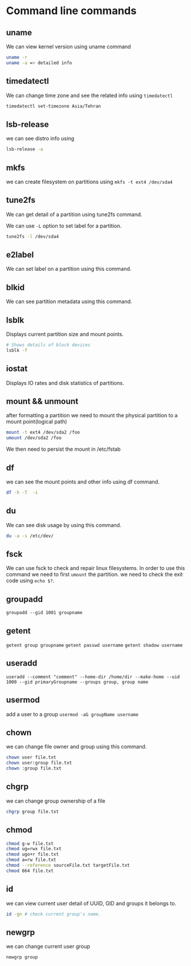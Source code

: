 # Command line commands

## uname

We can view kernel version using uname command

```bash
uname -r
uname -a => detailed info
```

## timedatectl

We can change time zone and see the related info using `timedatectl`

```bash
timedatectl set-timezone Asia/Tehran
```

## lsb-release

we can see distro info using

```bash
lsb-release -a
```

## mkfs

we can create filesystem on partitions using `mkfs -t ext4 /dev/sda4`

## tune2fs

We can get detail of a partition using tune2fs command.

We can use `-L` option to set label for a partition.

```bash
tune2fs -l /dev/sda4
```

## e2label

We can set label on a partition using this command.

## blkid

We can see partition metadata using this command.

## lsblk

Displays  current partition size and mount points.

```bash
# Shows details of block devices
lsblk -f
```

## iostat

Displays IO rates and disk statistics of partitions.

## mount && unmount

after formatting a partition we need to mount the physical partition to a mount point(logical path)

```bash
mount -t ext4 /dev/sda2 /foo
umount /dev/sda2 /foo
```

We then need to persist the mount in /etc/fstab

## df

we can see the mount points and other info using df command.

```bash
df -h -T  -i
```

## du

We can see disk usage by using this command.

```bash
du -a -s /etc/dev/
```

## fsck

We can use fsck to check and repair linux filesystems. In order to use this command we need to first `umount` the partition. we need to check the exit code using `echo $?`.

## groupadd

`groupadd --gid 1001 groupname`

## getent

`getent group groupname`
`getent passwd username`
`getent shadow username`

## useradd

`useradd --comment "comment" --home-dir /home/dir --make-home --uid 1000 --gid primaryGroupname --groups group, group name`

## usermod

add a user to a group
`usermod -aG groupName username`

## chown

we can change file owner and group using this command.

```bash
chown user file.txt
chown user:group file.txt
chown :group file.txt
```

## chgrp

we can change group ownership of a file

```bash
chgrp group file.txt
```

## chmod

```bash
chmod g-w file.txt
chmod ug=rwx file.txt
chmod ugo+r file.txt
chmod a=rw file.txt
chmod --reference sourceFile.txt targetFile.txt
chmod 664 file.txt
```

## id

we can view current user detail of UUID, GID and groups it belongs to.

```bash
id -gn # check current group's name.
```

## newgrp

we can change current user group

```bash
newgrp group
```
